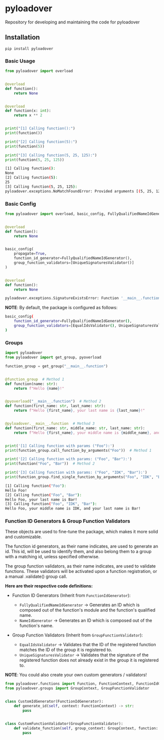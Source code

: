 # pyloadover

Repository for developing and maintaining the code for pyloadover

## Installation

```shell
pip install pyloadover
```

### Basic Usage

```python
from pyloadover import overload


@overload
def function():
    return None


@overload
def function(x: int):
    return x ** 2


print("[1] Calling function():")
print(function())

print("[2] Calling function(5):")
print(function(5))

print("[3] Calling function(5, 25, 125):")
print(function(5, 25, 125))
```

```bash
[1] Calling function():
None
[2] Calling function(5):
25
[3] Calling function(5, 25, 125):
pyloadover.exceptions.NoMatchFoundError: Provided arguments [(5, 25, 125), {}] do not match any signature in group '__main__.function'
```

### Basic Config

```python
from pyloadover import overload, basic_config, FullyQualifiedNameIdGenerator, UniqueSignaturesValidator


@overload
def function():
    return None


basic_config(
    propagate=True,
    function_id_generator=FullyQualifiedNameIdGenerator(),
    group_function_validators=[UniqueSignaturesValidator()]
)


@overload
def function():
    return None
```

```bash
pyloadover.exceptions.SignatureExistsError: Function '__main__.function' signature () already exists in group '__main__.function'
```

__NOTE__: By default, the package is configured as follows:

```bash
basic_config(
    function_id_generator=FullyQualifiedNameIdGenerator(),
    group_function_validators=[EqualIdsValidator(), UniqueSignaturesValidator()]
)
```

### Groups

```python
import pyloadover
from pyloadover import get_group, pyoverload

function_group = get_group("__main__.function")


@function_group  # Method 1
def function(name: str):
    return f"Hello {name}!"


@pyoverload("__main__.function")  # Method 2
def function(first_name: str, last_name: str):
    return f"Hello {first_name}, your last name is {last_name}!"


@pyloadover.__main__.function  # Method 3
def function(first_name: str, middle_name: str, last_name: str):
    return f"Hello {first_name}, your middle name is {middle_name}, and your last name is {last_name}!"


print('[1] Calling function with params ("Foo"):')
print(function_group.call_function_by_arguments("Foo"))  # Method 1

print('[2] Calling function with params: ("Foo", "Bar"):')
print(function("Foo", "Bar"))  # Method 2

print('[3] Calling function with params: ("Foo", "IDK", "Bar"):')
print(function_group.find_single_function_by_arguments("Foo", "IDK", "Bar")("Foo", "IDK", "Bar"))  # Method 3
```

```bash
[1] Calling function("Foo"):
Hello Foo!
[2] Calling function("Foo", "Bar"):
Hello Foo, your last name is Bar!
[3] Calling function("Foo", "IDK", "Bar"):
Hello Foo, your middle name is IDK, and your last name is Bar!
```

### Function ID Generators & Group Function Validators

These objects are used to fine-tune the package, which makes it more solid and customizable.

The function id generators, as their name indicates, are used to generate an id. This id, will be used to identify them,
and also belong them to a group with a matching id, unless specified otherwise.

The group function validators, as their name indicates, are used to validate functions. These validators will be
activated upon a function registration, or a manual .validate() group call.

**Here are their respective code definitions:**

* Function ID Generators (Inherit from `FunctionIdGenerator`):
    * `FullyQualifiedNameIdGenerator` -> Generates an ID which is composed out of the function's module and the
      function's qualified name.
    * `NameIdGenerator` -> Generates an ID which is composed out of the function's name.

* Group Function Validators (Inherit from `GroupFunctionValidator`):
    * `EqualIdsValidator` -> Validates that the ID of the registered function matches the ID of the group it is
      registered to.
    * `UniqueSignaturesValidator` -> Validates that the signature of the registered function does not already exist in
      the group it is registered to.

__NOTE__: You could also create your own custom generators / validators!

```python
from pyloadover.functions import Function, FunctionContext, FunctionIdGenerator
from pyloadover.groups import GroupContext, GroupFunctionValidator


class CustomIdGenerator(FunctionIdGenerator):
    def generate_id(self, context: FunctionContext) -> str:
        pass


class CustomFunctionValidator(GroupFunctionValidator):
    def validate_function(self, group_context: GroupContext, function: Function):
        pass
```